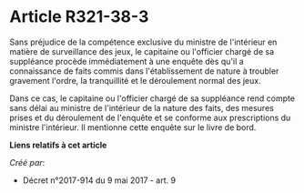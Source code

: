 # Article R321-38-3

Sans préjudice de la compétence exclusive du ministre de l'intérieur en matière de surveillance des jeux, le capitaine ou
l'officier chargé de sa suppléance procède immédiatement à une enquête dès qu'il a connaissance de faits commis dans
l'établissement de nature à troubler gravement l'ordre, la tranquillité et le déroulement normal des jeux.

Dans ce cas, le capitaine ou l'officier chargé de sa suppléance rend compte sans délai au ministre de l'intérieur de la
nature des faits, des mesures prises et du déroulement de l'enquête et se conforme aux prescriptions du ministre l'intérieur.
Il mentionne cette enquête sur le livre de bord.

**Liens relatifs à cet article**

_Créé par_:

  - Décret n°2017-914 du 9 mai 2017 - art. 9
